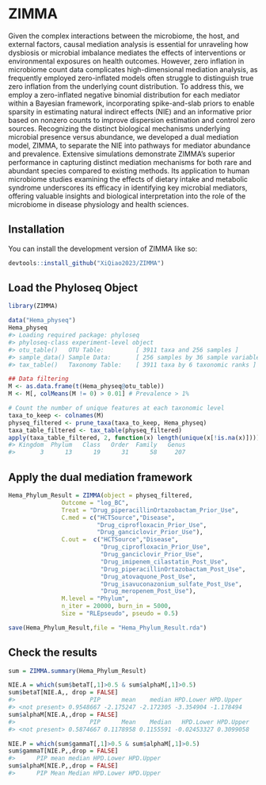 
<!-- README.md is generated from README.Rmd. Please edit that file -->

# ZIMMA

<!-- badges: start -->
<!-- badges: end -->

Given the complex interactions between the microbiome, the host, and
external factors, causal mediation analysis is essential for unraveling
how dysbiosis or microbial imbalance mediates the effects of
interventions or environmental exposures on health outcomes. However,
zero inflation in microbiome count data complicates high-dimensional
mediation analysis, as frequently employed zero-inflated models often
struggle to distinguish true zero inflation from the underlying count
distribution. To address this, we employ a zero-inflated negative
binomial distribution for each mediator within a Bayesian framework,
incorporating spike-and-slab priors to enable sparsity in estimating
natural indirect effects (NIE) and an informative prior based on nonzero
counts to improve dispersion estimation and control zero sources.
Recognizing the distinct biological mechanisms underlying microbial
presence versus abundance, we developed a dual mediation model, ZIMMA,
to separate the NIE into pathways for mediator abundance and prevalence.
Extensive simulations demonstrate ZIMMA’s superior performance in
capturing distinct mediation mechanisms for both rare and abundant
species compared to existing methods. Its application to human
microbiome studies examining the effects of dietary intake and metabolic
syndrome underscores its efficacy in identifying key microbial
mediators, offering valuable insights and biological interpretation into
the role of the microbiome in disease physiology and health sciences.

## Installation

You can install the development version of ZIMMA like so:

``` r
devtools::install_github("XiQiao2023/ZIMMA")
```

## Load the Phyloseq Object

``` r
library(ZIMMA)

data("Hema_physeq")
Hema_physeq
#> Loading required package: phyloseq
#> phyloseq-class experiment-level object
#> otu_table()   OTU Table:         [ 3911 taxa and 256 samples ]
#> sample_data() Sample Data:       [ 256 samples by 36 sample variables ]
#> tax_table()   Taxonomy Table:    [ 3911 taxa by 6 taxonomic ranks ]

## Data filtering
M <- as.data.frame(t(Hema_physeq@otu_table))
M <- M[, colMeans(M != 0) > 0.01] # Prevalence > 1%

# Count the number of unique features at each taxonomic level
taxa_to_keep <- colnames(M)
physeq_filtered <- prune_taxa(taxa_to_keep, Hema_physeq)
taxa_table_filtered <- tax_table(physeq_filtered)
apply(taxa_table_filtered, 2, function(x) length(unique(x[!is.na(x)])))
#> Kingdom  Phylum   Class   Order  Family   Genus 
#>       3      13      19      31      58     207
```

## Apply the dual mediation framework

``` r
Hema_Phylum_Result = ZIMMA(object = physeq_filtered, 
               Outcome = "log_BC", 
               Treat = "Drug_piperacillinOrtazobactam_Prior_Use", 
               C.med = c("HCTSource","Disease",
                         "Drug_ciprofloxacin_Prior_Use",
                         "Drug_ganciclovir_Prior_Use"), 
               C.out =  c("HCTSource","Disease",
                          "Drug_ciprofloxacin_Prior_Use",
                          "Drug_ganciclovir_Prior_Use",
                          "Drug_imipenem_cilastatin_Post_Use",
                          "Drug_piperacillinOrtazobactam_Post_Use",
                          "Drug_atovaquone_Post_Use",
                          "Drug_isavuconazonium_sulfate_Post_Use",
                          "Drug_meropenem_Post_Use"), 
               M.level = "Phylum",
               n_iter = 20000, burn_in = 5000,
               Size = "RLEpseudo", pseudo = 0.5)

save(Hema_Phylum_Result,file = "Hema_Phylum_Result.rda")
```

## Check the results

``` r
sum = ZIMMA.summary(Hema_Phylum_Result)

NIE.A = which(sum$betaT[,1]>0.5 & sum$alphaM[,1]>0.5) 
sum$betaT[NIE.A,, drop = FALSE]
#>                     PIP      mean    median HPD.Lower HPD.Upper
#> <not present> 0.9548667 -2.175247 -2.172305 -3.354904 -1.178494
sum$alphaM[NIE.A,,drop = FALSE]
#>                     PIP      Mean    Median   HPD.Lower HPD.Upper
#> <not present> 0.5874667 0.1178958 0.1155591 -0.02453327 0.3099058

NIE.P = which(sum$gammaT[,1]>0.5 & sum$alphaM[,1]>0.5)
sum$gammaT[NIE.P,,drop = FALSE]
#>      PIP mean median HPD.Lower HPD.Upper
sum$alphaM[NIE.P,,drop = FALSE]
#>      PIP Mean Median HPD.Lower HPD.Upper
```
